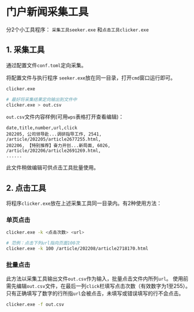 # 门户新闻采集工具

分2个小工具程序： `采集工具seeker.exe` 和`点击工具clicker.exe`

## 1. 采集工具

通过配置文件`conf.toml`定向采集。

将配置文件与执行程序 `seeker.exe`放在同一目录，打开`cmd`窗口运行即可。

```bash
clicker.exe

# 最好将采集结果定向输出到文件中
clicker.exe > out.csv
```

`out.csv`文件内容样例(可用`wps`表格打开查看编辑)：

```csv
date,title,number,url,click
202205, 公司领导赴...调研指导工作, 2541, /article/202205/article2677255.html,
202206, 【特别推荐】奋力开创...新局面, 6026, /article/202206/article2691269.html,
......
```

此文件稍做编辑可供点击工具批量使用。

## 2. 点击工具

将程序`clicker.exe`放在上述采集工具同一目录内。有2种使用方法：

### 单页点击

```bash
clicker.exe -k <点击次数> <url>

# 范例：点击下列url指向页面100次
clicker.exe -k 100 /article/202208/article2718170.html
```

### 批量点击

此方法以采集工具输出文件`out.csv`作为输入，批量点击文件内所列`url`。
使用前需先编辑`out.csv`文件，在最后一列`click`栏填写点击次数（有效数字为1至255）。
只有正确填写了数字的行所指`url`会被点击，未填写或错误填写的行不会点击。

```bash
clicker.exe -f out.csv
```
